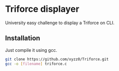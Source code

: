 # Triforce displayer


University easy challenge to display a Triforce on CLI.


## Installation

Just compile it using gcc.

```bash
git clone https://github.com/xyzz0/Triforce.git
gcc -o [filename] triforce.c
```
